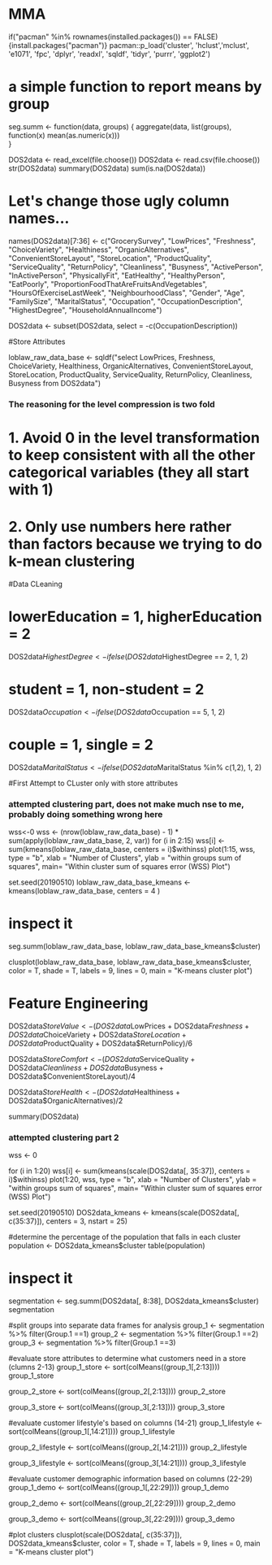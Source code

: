 # MMA
if("pacman" %in% rownames(installed.packages()) == FALSE) {install.packages("pacman")} 
pacman::p_load('cluster', 'hclust','mclust', 'e1071', 'fpc', 'dplyr', 'readxl', 'sqldf', 'tidyr', 'purrr', 'ggplot2')

# a simple function to report means by group
seg.summ <- function(data, groups) {
  aggregate(data, list(groups), function(x) mean(as.numeric(x)))  
}

DOS2data <- read_excel(file.choose())
DOS2data <- read.csv(file.choose())
str(DOS2data)
summary(DOS2data)
sum(is.na(DOS2data))

# Let's change those ugly column names...
names(DOS2data)[7:36] <- c("GrocerySurvey", "LowPrices", "Freshness", "ChoiceVariety", "Healthiness", "OrganicAlternatives", 
                           "ConvenientStoreLayout", "StoreLocation", "ProductQuality", "ServiceQuality", "ReturnPolicy", 
                           "Cleanliness", "Busyness", "ActivePerson", "InActivePerson", "PhysicallyFit", "EatHealthy", 
                           "HealthyPerson", "EatPoorly", "ProportionFoodThatAreFruitsAndVegetables", "HoursOfExerciseLastWeek", 
                           "NeighbourhoodClass", "Gender", "Age", "FamilySize", "MaritalStatus", "Occupation", 
                           "OccupationDescription", "HighestDegree", "HouseholdAnnualIncome")

DOS2data <- subset(DOS2data, select = -c(OccupationDescription))

#Store Attributes 

loblaw_raw_data_base <- sqldf("select LowPrices, Freshness, ChoiceVariety, Healthiness, OrganicAlternatives, ConvenientStoreLayout, StoreLocation, ProductQuality, ServiceQuality, ReturnPolicy, Cleanliness, Busyness from DOS2data")


### The reasoning for the level compression is two fold ###
# 1. Avoid 0 in the level transformation to keep consistent with all the other categorical variables (they all start with 1)
# 2. Only use numbers here rather than factors because we trying to do k-mean clustering

#Data CLeaning 

# lowerEducation = 1, higherEducation = 2
DOS2data$HighestDegree <- ifelse(DOS2data$HighestDegree == 2, 1, 2)

# student = 1, non-student = 2
DOS2data$Occupation <- ifelse(DOS2data$Occupation == 5, 1, 2)

# couple = 1, single = 2
DOS2data$MaritalStatus <- ifelse(DOS2data$MaritalStatus %in% c(1,2), 1, 2)

#First Attempt to CLuster only with store attributes 

### attempted clustering part, does not make much nse to me, probably doing something wrong here ###
wss<-0
wss <- (nrow(loblaw_raw_data_base) - 1) * sum(apply(loblaw_raw_data_base, 2, var))
for (i in 2:15) wss[i] <- sum(kmeans(loblaw_raw_data_base, centers = i)$withinss)
plot(1:15, wss, type = "b", xlab = "Number of Clusters", ylab = "within groups sum of squares", main= "Within cluster sum of squares error (WSS) Plot")

set.seed(20190510)
loblaw_raw_data_base_kmeans <- kmeans(loblaw_raw_data_base, centers = 4
                                      )

# inspect it
seg.summ(loblaw_raw_data_base, loblaw_raw_data_base_kmeans$cluster)

clusplot(loblaw_raw_data_base, loblaw_raw_data_base_kmeans$cluster, color = T, shade = T, labels = 9, lines = 0, main = "K-means cluster plot")



# Feature Engineering
DOS2data$StoreValue   <- (DOS2data$LowPrices + DOS2data$Freshness + DOS2data$ChoiceVariety + 
                          DOS2data$StoreLocation + DOS2data$ProductQuality + DOS2data$ReturnPolicy)/6

DOS2data$StoreComfort <- (DOS2data$ServiceQuality + DOS2data$Cleanliness + DOS2data$Busyness + 
                         DOS2data$ConvenientStoreLayout)/4
  
DOS2data$StoreHealth  <- (DOS2data$Healthiness + DOS2data$OrganicAlternatives)/2

summary(DOS2data)


### attempted clustering part 2
wss <- 0

for (i in 1:20) wss[i] <- sum(kmeans(scale(DOS2data[, 35:37]), centers = i)$withinss)
plot(1:20, wss, type = "b", xlab = "Number of Clusters", ylab = "within groups sum of squares", main= "Within cluster sum of squares error (WSS) Plot")

set.seed(20190510)
DOS2data_kmeans <- kmeans(scale(DOS2data[, c(35:37)]), centers = 3, nstart = 25)

#determine the percentage of the population that falls in each cluster 
population <- DOS2data_kmeans$cluster
table(population)

# inspect it
segmentation <- seg.summ(DOS2data[, 8:38], DOS2data_kmeans$cluster)
segmentation


#split groups into separate data frames for analysis 
group_1 <- segmentation %>% filter(Group.1 ==1)
group_2 <- segmentation %>% filter(Group.1 ==2)
group_3 <- segmentation %>% filter(Group.1 ==3)

#evaluate store attributes to determine what customers need in a store (clumns 2-13)
group_1_store <- sort(colMeans((group_1[,2:13])))
group_1_store


group_2_store <- sort(colMeans((group_2[,2:13])))
group_2_store

group_3_store <- sort(colMeans((group_3[,2:13])))
group_3_store


#evaluate customer lifestyle's based on columns (14-21)
group_1_lifestyle <- sort(colMeans((group_1[,14:21])))
group_1_lifestyle

group_2_lifestyle <- sort(colMeans((group_2[,14:21])))
group_2_lifestyle

group_3_lifestyle <- sort(colMeans((group_3[,14:21])))
group_3_lifestyle


#evaluate customer demographic information based on columns (22-29)
group_1_demo <- sort(colMeans((group_1[,22:29])))
group_1_demo

group_2_demo <- sort(colMeans((group_2[,22:29])))
group_2_demo

group_3_demo <- sort(colMeans((group_3[,22:29])))
group_3_demo


#plot clusters
clusplot(scale(DOS2data[, c(35:37)]), DOS2data_kmeans$cluster, 
               color = T, shade = T, labels = 9, lines = 0, main = "K-means cluster plot")

